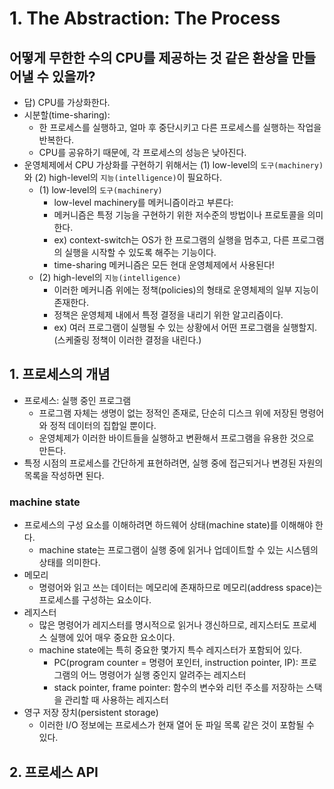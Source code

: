 # 1. The Abstraction: The Process

## 어떻게 무한한 수의 CPU를 제공하는 것 같은 환상을 만들어낼 수 있을까?

- 답) CPU를 가상화한다.
- 시분할(time-sharing):
  - 한 프로세스를 실행하고, 얼마 후 중단시키고 다른 프로세스를 실행하는 작업을 반복한다.
  - CPU를 공유하기 때문에, 각 프로세스의 성능은 낮아진다.
- 운영체제에서 CPU 가상화를 구현하기 위해서는 (1) low-level의 `도구(machinery)`와 (2) high-level의 `지능(intelligence)`이 필요하다.
  - (1) low-level의 `도구(machinery)`
    - low-level machinery를 메커니즘이라고 부른다:
    - 메커니즘은 특정 기능을 구현하기 위한 저수준의 방법이나 프로토콜을 의미한다.
    - ex) context-switch는 OS가 한 프로그램의 실행을 멈추고, 다른 프로그램의 실행을 시작할 수 있도록 해주는 기능이다.
    - time-sharing 메커니즘은 모든 현대 운영체제에서 사용된다!
  - (2) high-level의 `지능(intelligence)`
    - 이러한 메커니즘 위에는 정책(policies)의 형태로 운영체제의 일부 지능이 존재한다.
    - 정책은 운영체제 내에서 특정 결정을 내리기 위한 알고리즘이다.
    - ex) 여러 프로그램이 실행될 수 있는 상황에서 어떤 프로그램을 실행할지. (스케줄링 정책이 이러한 결정을 내린다.)

## 1. 프로세스의 개념

- 프로세스: 실행 중인 프로그램
  - 프로그램 자체는 생명이 없는 정적인 존재로, 단순히 디스크 위에 저장된 명령어와 정적 데이터의 집합일 뿐이다.
  - 운영체제가 이러한 바이트들을 실행하고 변환해서 프로그램을 유용한 것으로 만든다.
- 특정 시점의 프로세스를 간단하게 표현하려면, 실행 중에 접근되거나 변경된 자원의 목록을 작성하면 된다.

### machine state

- 프로세스의 구성 요소를 이해하려면 하드웨어 상태(machine state)를 이해해야 한다.
  - machine state는 프로그램이 실행 중에 읽거나 업데이트할 수 있는 시스템의 상태를 의미한다.
- 메모리
  - 명령어와 읽고 쓰는 데이터는 메모리에 존재하므로 메모리(address space)는 프로세스를 구성하는 요소이다.
- 레지스터
  - 많은 명령어가 레지스터를 명시적으로 읽거나 갱신하므로, 레지스터도 프로세스 실행에 있어 매우 중요한 요소이다.
  - machine state에는 특히 중요한 몇가지 특수 레지스터가 포함되어 있다.
    - PC(program counter = 명령어 포인터, instruction pointer, IP): 프로그램의 어느 명령어가 실행 중인지 알려주는 레지스터
    - stack pointer, frame pointer: 함수의 변수와 리턴 주소를 저장하는 스택을 관리할 때 사용하는 레지스터
- 영구 저장 장치(persistent storage)
  - 이러한 I/O 정보에는 프로세스가 현재 열어 둔 파일 목록 같은 것이 포함될 수 있다.

## 2. 프로세스 API
